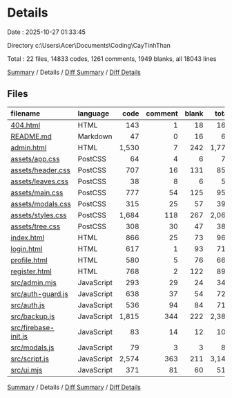 # Details

Date : 2025-10-27 01:33:45

Directory c:\\Users\\Acer\\Documents\\Coding\\CayTinhThan

Total : 22 files,  14833 codes, 1261 comments, 1949 blanks, all 18043 lines

[Summary](results.md) / Details / [Diff Summary](diff.md) / [Diff Details](diff-details.md)

## Files
| filename | language | code | comment | blank | total |
| :--- | :--- | ---: | ---: | ---: | ---: |
| [404.html](/404.html) | HTML | 143 | 1 | 18 | 162 |
| [README.md](/README.md) | Markdown | 47 | 0 | 16 | 63 |
| [admin.html](/admin.html) | HTML | 1,530 | 7 | 242 | 1,779 |
| [assets/app.css](/assets/app.css) | PostCSS | 64 | 4 | 6 | 74 |
| [assets/header.css](/assets/header.css) | PostCSS | 707 | 16 | 131 | 854 |
| [assets/leaves.css](/assets/leaves.css) | PostCSS | 38 | 8 | 6 | 52 |
| [assets/main.css](/assets/main.css) | PostCSS | 777 | 54 | 125 | 956 |
| [assets/modals.css](/assets/modals.css) | PostCSS | 315 | 25 | 57 | 397 |
| [assets/styles.css](/assets/styles.css) | PostCSS | 1,684 | 118 | 267 | 2,069 |
| [assets/tree.css](/assets/tree.css) | PostCSS | 308 | 30 | 47 | 385 |
| [index.html](/index.html) | HTML | 866 | 25 | 73 | 964 |
| [login.html](/login.html) | HTML | 617 | 1 | 93 | 711 |
| [profile.html](/profile.html) | HTML | 580 | 5 | 76 | 661 |
| [register.html](/register.html) | HTML | 768 | 2 | 122 | 892 |
| [src/admin.mjs](/src/admin.mjs) | JavaScript | 293 | 29 | 24 | 346 |
| [src/auth-guard.js](/src/auth-guard.js) | JavaScript | 638 | 37 | 54 | 729 |
| [src/auth.js](/src/auth.js) | JavaScript | 536 | 94 | 84 | 714 |
| [src/backup.js](/src/backup.js) | JavaScript | 1,815 | 344 | 222 | 2,381 |
| [src/firebase-init.js](/src/firebase-init.js) | JavaScript | 83 | 14 | 12 | 109 |
| [src/modals.js](/src/modals.js) | JavaScript | 79 | 3 | 3 | 85 |
| [src/script.js](/src/script.js) | JavaScript | 2,574 | 363 | 211 | 3,148 |
| [src/ui.mjs](/src/ui.mjs) | JavaScript | 371 | 81 | 60 | 512 |

[Summary](results.md) / Details / [Diff Summary](diff.md) / [Diff Details](diff-details.md)